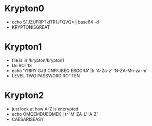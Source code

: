 # Krypton0
* echo S1JZUFRPTklTR1JFQVQ= | base64 -d
* KRYPTONISGREAT

# Krypton1
* file is in /krypton/krypton1
* Do ROT13
* echo 'YRIRY GJB CNFFJBEQ EBGGRA' |tr 'A-Za-z' 'N-ZA-Mn-za-m'
* LEVEL TWO PASSWORD ROTTEN

# Krypton2
* just look at how A-Z is encrypted
* echo OMQEMDUEQMEK | tr 'M-ZA-L' 'A-Z'
* CAESARISEASY

